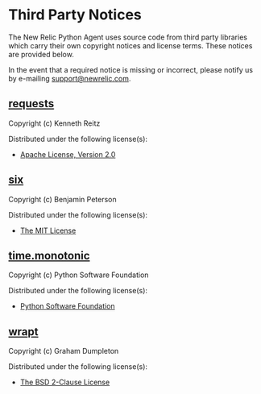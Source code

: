 # Third Party Notices

The New Relic Python Agent uses source code from third party libraries which carry
their own copyright notices and license terms. These notices are provided
below.

In the event that a required notice is missing or incorrect, please notify us
by e-mailing [support@newrelic.com](mailto:support@newrelic.com).


## [requests](https://pypi.org/project/requests)

Copyright (c) Kenneth Reitz

Distributed under the following license(s):

  * [Apache License, Version 2.0](https://www.apache.org/licenses/LICENSE-2.0)


## [six](https://pypi.org/project/six)

Copyright (c) Benjamin Peterson

Distributed under the following license(s):

  * [The MIT License](http://opensource.org/licenses/MIT)


## [time.monotonic](common/_monotonic.c)

Copyright (c) Python Software Foundation

Distributed under the following license(s):

  * [Python Software Foundation](https://docs.python.org/3/license.html)


## [wrapt](https://pypi.org/project/wrapt)

Copyright (c) Graham Dumpleton

Distributed under the following license(s):

  * [The BSD 2-Clause License](http://opensource.org/licenses/BSD-2-Clause)

